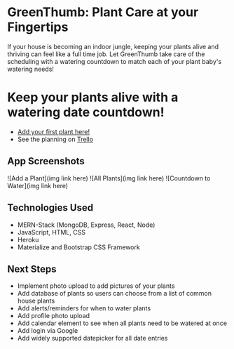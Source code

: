 # GreenThumb: Plant Care at your Fingertips

If your house is becoming an indoor jungle, keeping your plants alive and thriving can feel like a full time job. Let GreenThumb take care of the scheduling with a watering countdown to match each of your plant baby's watering needs!

# Keep your plants alive with a watering date countdown!
- [Add your first plant here!](https://green-thumb-app.herokuapp.com/ "GreenThumb - Plant Care from your Phone")
- See the planning on [Trello](https://trello.com/b/Yf2pzEfS/greenthumb-react-app)

## App Screenshots
![Add a Plant](img link here)
![All Plants](img link here)
![Countdown to Water](img link here)

## Technologies Used
- MERN-Stack (MongoDB, Express, React, Node)
- JavaScript, HTML, CSS
- Heroku
- Materialize and Bootstrap CSS Framework

## Next Steps
- Implement photo upload to add pictures of your plants
- Add database of plants so users can choose from a list of common house plants
- Add alerts/reminders for when to water plants
- Add profile photo upload
- Add calendar element to see when all plants need to be watered at once
- Add login via Google
- Add widely supported datepicker for all date entries